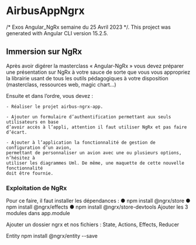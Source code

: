 # AirbusAppNgrx
/* Exos Angular_NgRx semaine du 25 Avril 2023 */.
This project was generated with Angular CLI version 15.2.5.

## Immersion sur NgRx

Après avoir digérer la masterclass « Angular-NgRx » vous devez préparer une présentation
sur NgRx à votre sauce de sorte que vous vous appropriez la librairie usant de tous les outils
pédagogiques à votre disposition (masterclass, ressources web, magic chart...)

Ensuite et dans l’ordre, vous devez :

    - Réaliser le projet airbus-ngrx-app.

    - Ajouter un formulaire d’authentification permettant aux seuls utilisateurs en base
    d’avoir accès à l’appli, attention il faut utiliser NgRx et pas faire d’écart.

    - Ajouter à l’application la fonctionnalité de gestion de configuration d’un avion,
    permettant de personnaliser un avion avec une ou plusieurs options, n’hésitez à
    utiliser les diagrammes Uml. De même, une maquette de cette nouvelle fonctionnalité
    doit être fournie.

### Exploitation de NgRx

Pour ce faire, il faut installer les dépendances :
    ● npm install @ngrx/store
    ● npm install @ngrx/effects
    ● npm install @ngrx/store-devtools
Ajouter les 3 modules dans app.module

Ajouter un dossier ngrx et nos fichiers :
     State, Actions, Effects, Reducer

Entity
    npm install @ngrx/entity --save